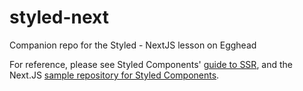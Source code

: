 # styled-next
Companion repo for the Styled - NextJS lesson on Egghead

For reference, please see Styled Components' [guide to SSR](https://www.styled-components.com/docs/advanced#server-side-rendering), and the Next.JS [sample repository for Styled Components](https://github.com/zeit/next.js/tree/master/examples/with-styled-components).
